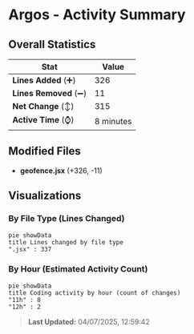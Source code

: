 # Argos - Activity Summary 

## Overall Statistics

| Stat                   | Value                                                             |
| ---------------------- | ----------------------------------------------------------------- |
| **Lines Added** (➕)   | 326                                          |
| **Lines Removed** (➖) | 11                                        |
| **Net Change** (↕)    | 315                |
| **Active Time** (⌚)   | 8 minutes |


## Modified Files
- **geofence.jsx** (+326, -11)

## Visualizations

### By File Type (Lines Changed)

```mermaid
pie showData
title Lines changed by file type
".jsx" : 337
```

### By Hour (Estimated Activity Count)

```mermaid
pie showData
title Coding activity by hour (count of changes)
"11h" : 8
"12h" : 2
```


> **Last Updated:** 04/07/2025, 12:59:42